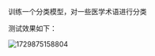 训练一个分类模型，对一些医学术语进行分类

测试效果如下：

![1729875158804](https://github.com/user-attachments/assets/5b3117c3-c961-4353-a403-33072408776a)
